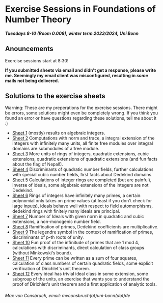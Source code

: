 # Exercise Sessions in Foundations of Number Theory
##### Tuesdays 8-10 (Room 0.008), winter term 2023/2024, Uni Bonn

## Anouncements
Exercise sessions start at 8:30!

**If you submitted sheets via email and didn't get a response, please write me.
Seemingly my email client was misconfigured, resulting in *some* mails not
being delivered.**


## Solutions to the exercise sheets
Warning: These are my preperations for the exercise sessions. There might be errors, some solutions might even be completely wrong. If you think you found an error or have questions regarding these solutions, tell me about it :)

* [Sheet 1](Sheet01/Sheet01.pdf) (mostly) results on algebraic integers.
* [Sheet 2](Sheet02/Sheet02.pdf) Computations with norm and trace, a integral extension of the integers with infinitely many units, all finite free modules over integral domains are submodules of a free module.
* [Sheet 3](Sheet03/Sheet03.pdf) More units of rings of integers, quadratic extensions, cubic extensions, quadratic extensions of quadratic extensions (and fun facts about the flag of Nepal!).
* [Sheet 4](Sheet04/Sheet04.pdf) Discriminants of quadratic number fields, further calculations with special cubic number fields, first facts about Dedekind domains.
* [Sheet 5](Sheet05/Sheet05.pdf) Calculations of integer rings are completed (but are painful), inverse of ideals, some algebraic extensions of the integers are not Dedekind.
* [Sheet 6](Sheet06/Sheet06.pdf) Rings of integers have infinitely many primes, 
a certain polynomial only takes on prime values (at least if you don't check for large inputs), ideals behave well with respect to field automorphisms, dedekind rings with finitely many ideals are principal.
* [Sheet 7](Sheet07/Sheet07.pdf) Number of Ideals with given norm in quadratic
and cubic extensions, a non-monogenic number field.
* [Sheet 8](Sheet08/Sheet08.pdf) Ramification of primes, Dedekind coefficients are multiplicative.
* [Sheet 9](Sheet09/Sheet09.pdf) The legendre symbol in the context of ramification of primes, discriminants of p-th roots of unity.
* [Sheet 10](Sheet10/Sheet10.pdf) Fun proof of the infinitude of primes that are 1 mod 4, calculations with discriminants, direct calculation of class groups (without Minkowski's bound).
* [Sheet 11](Sheet11/Sheet11.pdf) Every prime can be written as a sum of four squares, calculation of class numbers of certain quadratic fields, some explicit verification of Dirichlet's unit theorem.
* [Sheet 12](Sheet12/Sheet12.pdf) Every ideal has trivial ideal class in some extension, some subgroup of the units, an exercise that wants you to understand the proof of Dirichlet's unit theorem and a first application of analytic tools.

###### Max von Consbruch, email: mvconsbruch(at)uni-bonn(dot)de
